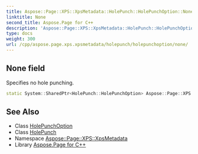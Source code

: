 ```yaml
---
title: Aspose::Page::XPS::XpsMetadata::HolePunch::HolePunchOption::None field
linktitle: None
second_title: Aspose.Page for C++
description: 'Aspose::Page::XPS::XpsMetadata::HolePunch::HolePunchOption::None field. Specifies no hole punching in C++.'
type: docs
weight: 300
url: /cpp/aspose.page.xps.xpsmetadata/holepunch/holepunchoption/none/
---
```

## None field


Specifies no hole punching.

```cpp
static System::SharedPtr<HolePunch::HolePunchOption> Aspose::Page::XPS::XpsMetadata::HolePunch::HolePunchOption::None
```

## See Also

* Class [HolePunchOption](../)
* Class [HolePunch](../../)
* Namespace [Aspose::Page::XPS::XpsMetadata](../../../)
* Library [Aspose.Page for C++](../../../../)
